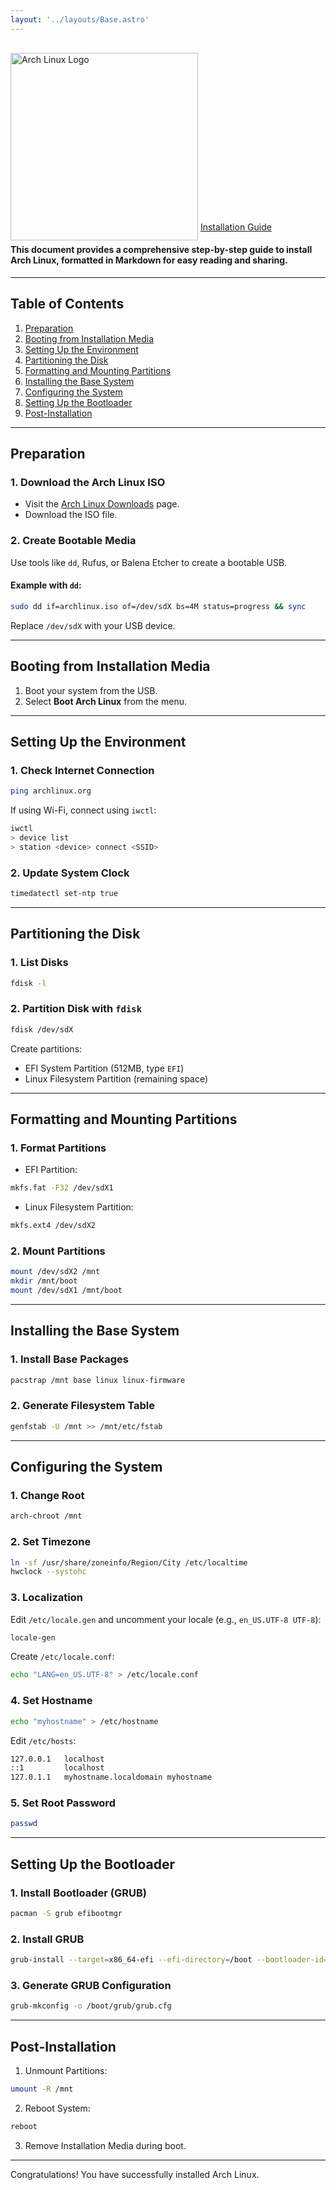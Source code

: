 ```yaml
---
layout: '../layouts/Base.astro'
---
```




<img src="https://archlinux.org/static/logos/archlinux-logo-dark-1200dpi.png" alt="Arch Linux Logo" width="300" style="position: relative; top: 16px;"> [Installation Guide](/about)

 #### This document provides a comprehensive step-by-step guide to install Arch Linux, formatted in Markdown for easy reading and sharing.

---

## Table of Contents

1. [Preparation](#preparation)
2. [Booting from Installation Media](#booting-from-installation-media)
3. [Setting Up the Environment](#setting-up-the-environment)
4. [Partitioning the Disk](#partitioning-the-disk)
5. [Formatting and Mounting Partitions](#formatting-and-mounting-partitions)
6. [Installing the Base System](#installing-the-base-system)
7. [Configuring the System](#configuring-the-system)
8. [Setting Up the Bootloader](#setting-up-the-bootloader)
9. [Post-Installation](#post-installation)

---

## Preparation

### 1. Download the Arch Linux ISO
- Visit the [Arch Linux Downloads](https://archlinux.org/download/) page.
- Download the ISO file.

### 2. Create Bootable Media
Use tools like `dd`, Rufus, or Balena Etcher to create a bootable USB.

#### Example with `dd`:
```bash
sudo dd if=archlinux.iso of=/dev/sdX bs=4M status=progress && sync
```
Replace `/dev/sdX` with your USB device.

---

## Booting from Installation Media

1. Boot your system from the USB.
2. Select **Boot Arch Linux** from the menu.

---

## Setting Up the Environment

### 1. Check Internet Connection
```bash
ping archlinux.org
```
If using Wi-Fi, connect using `iwctl`:
```bash
iwctl
> device list
> station <device> connect <SSID>
```

### 2. Update System Clock
```bash
timedatectl set-ntp true
```

---

## Partitioning the Disk

### 1. List Disks
```bash
fdisk -l
```

### 2. Partition Disk with `fdisk`
```bash
fdisk /dev/sdX
```
Create partitions:
- EFI System Partition (512MB, type `EFI`)
- Linux Filesystem Partition (remaining space)

---

## Formatting and Mounting Partitions

### 1. Format Partitions
- EFI Partition:
```bash
mkfs.fat -F32 /dev/sdX1
```
- Linux Filesystem Partition:
```bash
mkfs.ext4 /dev/sdX2
```

### 2. Mount Partitions
```bash
mount /dev/sdX2 /mnt
mkdir /mnt/boot
mount /dev/sdX1 /mnt/boot
```

---

## Installing the Base System

### 1. Install Base Packages
```bash
pacstrap /mnt base linux linux-firmware
```

### 2. Generate Filesystem Table
```bash
genfstab -U /mnt >> /mnt/etc/fstab
```

---

## Configuring the System

### 1. Change Root
```bash
arch-chroot /mnt
```

### 2. Set Timezone
```bash
ln -sf /usr/share/zoneinfo/Region/City /etc/localtime
hwclock --systohc
```

### 3. Localization
Edit `/etc/locale.gen` and uncomment your locale (e.g., `en_US.UTF-8 UTF-8`):
```bash
locale-gen
```
Create `/etc/locale.conf`:
```bash
echo "LANG=en_US.UTF-8" > /etc/locale.conf
```

### 4. Set Hostname
```bash
echo "myhostname" > /etc/hostname
```
Edit `/etc/hosts`:
```bash
127.0.0.1   localhost
::1         localhost
127.0.1.1   myhostname.localdomain myhostname
```

### 5. Set Root Password
```bash
passwd
```

---

## Setting Up the Bootloader

### 1. Install Bootloader (GRUB)
```bash
pacman -S grub efibootmgr
```

### 2. Install GRUB
```bash
grub-install --target=x86_64-efi --efi-directory=/boot --bootloader-id=GRUB
```

### 3. Generate GRUB Configuration
```bash
grub-mkconfig -o /boot/grub/grub.cfg
```

---

## Post-Installation

1. Unmount Partitions:
```bash
umount -R /mnt
```

2. Reboot System:
```bash
reboot
```

3. Remove Installation Media during boot.

---

Congratulations! You have successfully installed Arch Linux.
